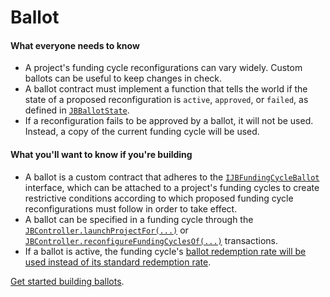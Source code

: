 # Ballot

#### What everyone needs to know

* A project's funding cycle reconfigurations can vary widely. Custom ballots can be useful to keep changes in check.
* A ballot contract must implement a function that tells the world if the state of a proposed reconfiguration is `active`, `approved`, or `failed`, as defined in [`JBBallotState`](/protocol/api/enums/jbballotstate.md).
* If a reconfiguration fails to be approved by a ballot, it will not be used. Instead, a copy of the current funding cycle will be used.

#### What you'll want to know if you're building

* A ballot is a custom contract that adheres to the [`IJBFundingCycleBallot`](/protocol/api/interfaces/ijbfundingcycleballot.md) interface, which can be attached to a project's funding cycles to create restrictive conditions according to which proposed funding cycle reconfigurations must follow in order to take effect.
* A ballot can be specified in a funding cycle through the [`JBController.launchProjectFor(...)`](/protocol/api/contracts/or-controllers/jbcontroller/write/launchprojectfor.md) or [`JBController.reconfigureFundingCyclesOf(...)`](/protocol/api/contracts/or-controllers/jbcontroller/write/reconfigurefundingcyclesof.md) transactions.
* If a ballot is active, the funding cycle's [ballot redemption rate will be used instead of its standard redemption rate](redemption-rate.md).

[Get started building ballots](/protocol/build/treasury-extensions/ballot.md).
